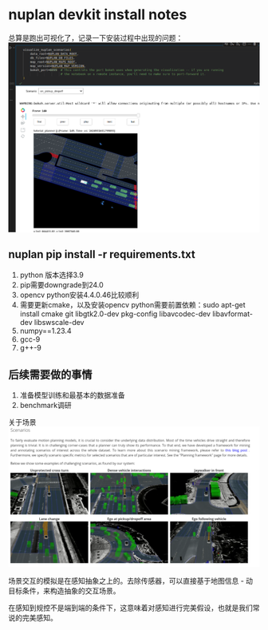 # nuplan devkit install notes

总算是跑出可视化了，记录一下安装过程中出现的问题：
![alt text](image-14.png)

## nuplan pip install -r requirements.txt

1. python 版本选择3.9
2. pip需要downgrade到24.0
3. opencv python安装4.4.0.46比较顺利
4. 需要更新cmake，以及安装opencv python需要前置依赖：sudo apt-get install cmake git libgtk2.0-dev pkg-config libavcodec-dev libavformat-dev libswscale-dev
5. numpy==1.23.4
6. gcc-9
7. g++-9

## 后续需要做的事情

1. 准备模型训练和最基本的数据准备
2. benchmark调研

关于场景
![alt text](image-15.png)

场景交互的模拟是在感知抽象之上的。去除传感器，可以直接基于地图信息 - 动目标条件，来构造抽象的交互场景。

在感知到规控不是端到端的条件下，这意味着对感知进行完美假设，也就是我们常说的完美感知。
